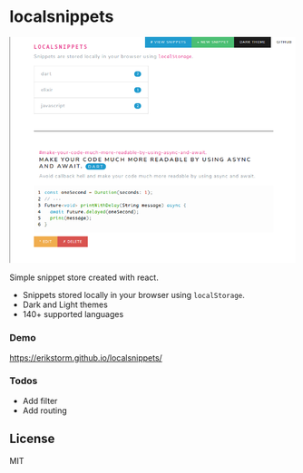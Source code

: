 # localsnippets

[![localsnippets](https://github.com/erikstorm/localsnippets/raw/master/screenshot.png)](https://erikstorm.github.io/localsnippets/)

Simple snippet store created with react.

- Snippets stored locally in your browser using `localStorage`.
- Dark and Light themes
- 140+ supported languages

### Demo

https://erikstorm.github.io/localsnippets/

### Todos

- Add filter
- Add routing

## License

MIT
